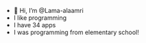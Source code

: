 - 👋 Hi, I’m @Lama-alaamri
- I like programming
- I have 34 apps
- I was programming from elementary school!

<!---
fjklfjs I'm really excited 
note: I'm NOT really excited maybe a little bit
--->
